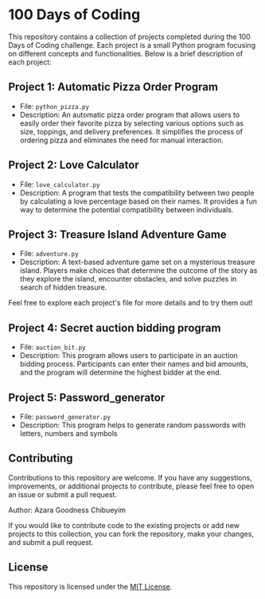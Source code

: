 # 100 Days of Coding

This repository contains a collection of projects completed during the 100 Days of Coding challenge. Each project is a small Python program focusing on different concepts and functionalities. Below is a brief description of each project:

## Project 1: Automatic Pizza Order Program

- File: `python_pizza.py`
- Description: An automatic pizza order program that allows users to easily order their favorite pizza by selecting various options such as size, toppings, and delivery preferences. It simplifies the process of ordering pizza and eliminates the need for manual interaction.

## Project 2: Love Calculator

- File: `love_calculator.py`
- Description: A program that tests the compatibility between two people by calculating a love percentage based on their names. It provides a fun way to determine the potential compatibility between individuals.

## Project 3: Treasure Island Adventure Game

- File: `adventure.py`
- Description: A text-based adventure game set on a mysterious treasure island. Players make choices that determine the outcome of the story as they explore the island, encounter obstacles, and solve puzzles in search of hidden treasure.

Feel free to explore each project's file for more details and to try them out!

## Project 4: Secret auction bidding program
- File: `auction_bit.py`
- Description: This program allows users to participate in an auction bidding process. Participants can enter their names and bid amounts, and the program will determine the highest bidder at the end.

## Project 5: Password_generator
- File: `password_generator.py`
- Description:  This program helps to generate random passwords with letters, numbers and symbols

## Contributing

Contributions to this repository are welcome. If you have any suggestions, improvements, or additional projects to contribute, please feel free to open an issue or submit a pull request.

Author: Azara Goodness Chibueyim

If you would like to contribute code to the existing projects or add new projects to this collection, you can fork the repository, make your changes, and submit a pull request.

## License

This repository is licensed under the [MIT License](LICENSE).
